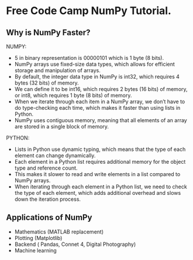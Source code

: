 

# Free Code Camp NumPy Tutorial.

## Why is NumPy Faster?

NUMPY:

- 5 in binary representation is 00000101 which is 1 byte (8 bits).
- NumPy arrays use fixed-size data types, which allows for efficient storage and manipulation of arrays.
- By default, the integer data type in NumPy is int32, which requires 4 bytes (32 bits) of memory.
- We can define it to be int16, which requires 2 bytes (16 bits) of memory, or int8, which requires 1 byte (8 bits) of memory.
- When we iterate through each item in a NumPy array, we don’t have to do type-checking each time, which makes it faster than using lists in Python.
- NumPy uses contiguous memory, meaning that all elements of an array are stored in a single block of memory.

PYTHON:

- Lists in Python use dynamic typing, which means that the type of each element can change dynamically.
- Each element in a Python list requires additional memory for the object type and reference count.
- This makes it slower to read and write elements in a list compared to NumPy arrays.
- When iterating through each element in a Python list, we need to check the type of each element, which adds additional overhead and slows down the iteration process.

## Applications of NumPy

- Mathematics (MATLAB replacement)
- Plotting (Matplotlib)
- Backend ( Pandas, Connet 4, Digital Photography)
- Machine learning